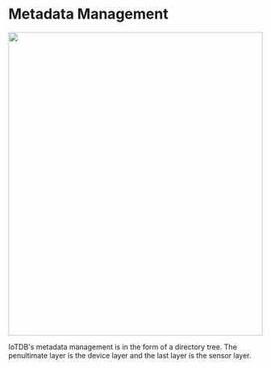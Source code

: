 <!--

    Licensed to the Apache Software Foundation (ASF) under one
    or more contributor license agreements. See the NOTICE file
    distributed with this work for additional information
    regarding copyright ownership. The ASF licenses this file
    to you under the Apache License, Version 2.0 (the
    "License"); you may not use this file except in compliance
    with the License. You may obtain a copy of the License at

        http://www.apache.org/licenses/LICENSE-2.0

    Unless required by applicable law or agreed to in writing,
    software distributed under the License is distributed on an
    "AS IS" BASIS, WITHOUT WARRANTIES OR CONDITIONS OF ANY
    KIND, either express or implied. See the License for the
    specific language governing permissions and limitations
    under the License.

-->

# Metadata Management

<img style = "width: 100%; max-width: 800px; max-height: 600px; margin-left: auto; margin-right: auto; display: block;" src = "https: // user-images. githubusercontent.com/19167280/73625246-fc3e8200-467e-11ea-8815-67b9c4ab716e.png ">

IoTDB's metadata management is in the form of a directory tree. The penultimate layer is the device layer and the last layer is the sensor layer.